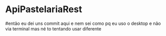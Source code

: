 # ApiPastelariaRest
#então eu dei uns commit aqui e nem sei como pq eu uso o desktop e não via terminal mas né to tentando usar diferente

